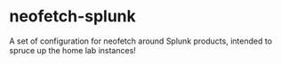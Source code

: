 # neofetch-splunk
A set of configuration for neofetch around Splunk products, intended to spruce up the home lab instances!
